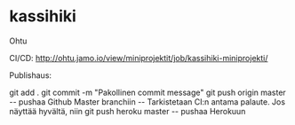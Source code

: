 kassihiki
=========

Ohtu

CI/CD: http://ohtu.jamo.io/view/miniprojektit/job/kassihiki-miniprojekti/


Publishaus:

git add .
git commit -m "Pakollinen commit message"
git push origin master -- pushaa Github Master branchiin
-- Tarkistetaan CI:n antama palaute. Jos näyttää hyvältä, niin
git push heroku master -- pushaa Herokuun
